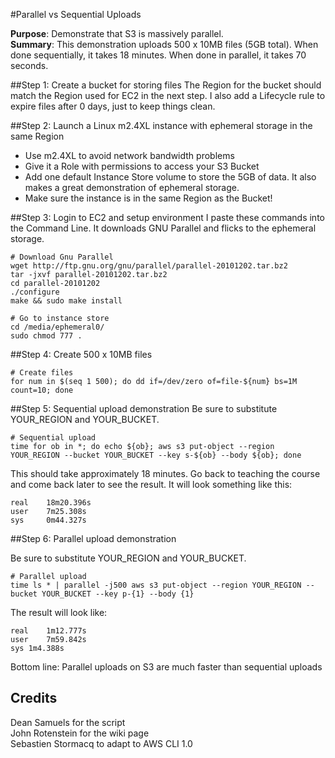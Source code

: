 #Parallel vs Sequential Uploads

**Purpose**: Demonstrate that S3 is massively parallel.   
**Summary**: This demonstration uploads 500 x 10MB files (5GB total). When done sequentially, it takes 18 minutes. When done in parallel, it takes 70 seconds.

##Step 1: Create a bucket for storing files
The Region for the bucket should match the Region used for EC2 in the next step. I also add a Lifecycle rule to expire files after 0 days, just to keep things clean.

##Step 2: Launch a Linux m2.4XL instance with ephemeral storage in the same Region
- Use m2.4XL to avoid network bandwidth problems
- Give it a Role with permissions to access your S3 Bucket
- Add one default Instance Store volume to store the 5GB of data. It also makes a great demonstration of ephemeral storage.
- Make sure the instance is in the same Region as the Bucket!

##Step 3: Login to EC2 and setup environment
I paste these commands into the Command Line. It downloads GNU Parallel and flicks to the ephemeral storage.

```
# Download Gnu Parallel
wget http://ftp.gnu.org/gnu/parallel/parallel-20101202.tar.bz2
tar -jxvf parallel-20101202.tar.bz2
cd parallel-20101202
./configure
make && sudo make install

# Go to instance store
cd /media/ephemeral0/
sudo chmod 777 .
```
##Step 4: Create 500 x 10MB files
```
# Create files
for num in $(seq 1 500); do dd if=/dev/zero of=file-${num} bs=1M count=10; done
```

##Step 5: Sequential upload demonstration
Be sure to substitute YOUR_REGION and YOUR_BUCKET.
```
# Sequential upload
time for ob in *; do echo ${ob}; aws s3 put-object --region YOUR_REGION --bucket YOUR_BUCKET --key s-${ob} --body ${ob}; done
````

This should take approximately 18 minutes. Go back to teaching the course and come back later to see the result. It will look something like this:

```
real	18m20.396s
user	7m25.308s
sys		0m44.327s
```

##Step 6: Parallel upload demonstration

Be sure to substitute YOUR_REGION and YOUR_BUCKET.
```
# Parallel upload
time ls * | parallel -j500 aws s3 put-object --region YOUR_REGION --bucket YOUR_BUCKET --key p-{1} --body {1}
```
The result will look like:
```
real	1m12.777s
user	7m59.842s
sys	1m4.388s
```

Bottom line: Parallel uploads on S3 are much faster than sequential uploads

## Credits

Dean Samuels for the script   
John Rotenstein for the wiki page   
Sebastien Stormacq to adapt to AWS CLI 1.0
